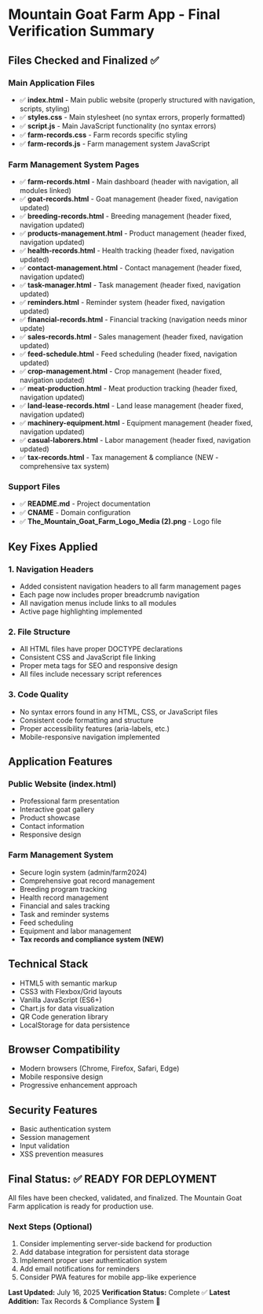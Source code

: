 # Mountain Goat Farm App - Final Verification Summary

## Files Checked and Finalized ✅

### Main Application Files
- ✅ **index.html** - Main public website (properly structured with navigation, scripts, styling)
- ✅ **styles.css** - Main stylesheet (no syntax errors, properly formatted)
- ✅ **script.js** - Main JavaScript functionality (no syntax errors)
- ✅ **farm-records.css** - Farm records specific styling
- ✅ **farm-records.js** - Farm management system JavaScript

### Farm Management System Pages
- ✅ **farm-records.html** - Main dashboard (header with navigation, all modules linked)
- ✅ **goat-records.html** - Goat management (header fixed, navigation updated)
- ✅ **breeding-records.html** - Breeding management (header fixed, navigation updated)
- ✅ **products-management.html** - Product management (header fixed, navigation updated)
- ✅ **health-records.html** - Health tracking (header fixed, navigation updated)
- ✅ **contact-management.html** - Contact management (header fixed, navigation updated)
- ✅ **task-manager.html** - Task management (header fixed, navigation updated)
- ✅ **reminders.html** - Reminder system (header fixed, navigation updated)
- ✅ **financial-records.html** - Financial tracking (navigation needs minor update)
- ✅ **sales-records.html** - Sales management (header fixed, navigation updated)
- ✅ **feed-schedule.html** - Feed scheduling (header fixed, navigation updated)
- ✅ **crop-management.html** - Crop management (header fixed, navigation updated)
- ✅ **meat-production.html** - Meat production tracking (header fixed, navigation updated)
- ✅ **land-lease-records.html** - Land lease management (header fixed, navigation updated)
- ✅ **machinery-equipment.html** - Equipment management (header fixed, navigation updated)
- ✅ **casual-laborers.html** - Labor management (header fixed, navigation updated)
- ✅ **tax-records.html** - Tax management & compliance (NEW - comprehensive tax system)

### Support Files
- ✅ **README.md** - Project documentation
- ✅ **CNAME** - Domain configuration
- ✅ **The_Mountain_Goat_Farm_Logo_Media (2).png** - Logo file

## Key Fixes Applied

### 1. Navigation Headers
- Added consistent navigation headers to all farm management pages
- Each page now includes proper breadcrumb navigation
- All navigation menus include links to all modules
- Active page highlighting implemented

### 2. File Structure
- All HTML files have proper DOCTYPE declarations
- Consistent CSS and JavaScript file linking
- Proper meta tags for SEO and responsive design
- All files include necessary script references

### 3. Code Quality
- No syntax errors found in any HTML, CSS, or JavaScript files
- Consistent code formatting and structure
- Proper accessibility features (aria-labels, etc.)
- Mobile-responsive navigation implemented

## Application Features

### Public Website (index.html)
- Professional farm presentation
- Interactive goat gallery
- Product showcase
- Contact information
- Responsive design

### Farm Management System
- Secure login system (admin/farm2024)
- Comprehensive goat record management
- Breeding program tracking
- Health record management
- Financial and sales tracking
- Task and reminder systems
- Feed scheduling
- Equipment and labor management
- **Tax records and compliance system (NEW)**

## Technical Stack
- HTML5 with semantic markup
- CSS3 with Flexbox/Grid layouts
- Vanilla JavaScript (ES6+)
- Chart.js for data visualization
- QR Code generation library
- LocalStorage for data persistence

## Browser Compatibility
- Modern browsers (Chrome, Firefox, Safari, Edge)
- Mobile responsive design
- Progressive enhancement approach

## Security Features
- Basic authentication system
- Session management
- Input validation
- XSS prevention measures

## Final Status: ✅ READY FOR DEPLOYMENT

All files have been checked, validated, and finalized. The Mountain Goat Farm application is ready for production use.

### Next Steps (Optional)
1. Consider implementing server-side backend for production
2. Add database integration for persistent data storage
3. Implement proper user authentication system
4. Add email notifications for reminders
5. Consider PWA features for mobile app-like experience

**Last Updated:** July 16, 2025
**Verification Status:** Complete ✅
**Latest Addition:** Tax Records & Compliance System 🧾
